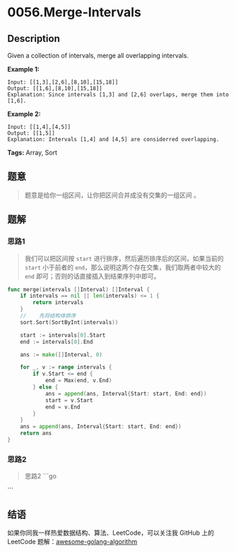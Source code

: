 # 0056.Merge-Intervals

## Description

Given a collection of intervals, merge all overlapping intervals.

**Example 1:**

```text
Input: [[1,3],[2,6],[8,10],[15,18]]
Output: [[1,6],[8,10],[15,18]]
Explanation: Since intervals [1,3] and [2,6] overlaps, merge them into [1,6].
```

**Example 2:**

```text
Input: [[1,4],[4,5]]
Output: [[1,5]]
Explanation: Intervals [1,4] and [4,5] are considerred overlapping.
```

**Tags:** Array, Sort

## 题意

> 题意是给你一组区间，让你把区间合并成没有交集的一组区间 。

## 题解

### 思路1

> 我们可以把区间按 `start` 进行排序，然后遍历排序后的区间，如果当前的 `start` 小于前者的 `end`，那么说明这两个存在交集，我们取两者中较大的 `end` 即可；否则的话直接插入到结果序列中即可。

```go
func merge(intervals []Interval) []Interval {
    if intervals == nil || len(intervals) <= 1 {
        return intervals
    }
    //    先将结构体排序
    sort.Sort(SortByInt(intervals))

    start := intervals[0].Start
    end := intervals[0].End

    ans := make([]Interval, 0)

    for _, v := range intervals {
        if v.Start <= end {
            end = Max(end, v.End)
        } else {
            ans = append(ans, Interval{Start: start, End: end})
            start = v.Start
            end = v.End
        }
    }
    ans = append(ans, Interval{Start: start, End: end})
    return ans
}
```

### 思路2

> 思路2 \`\`\`go

\`\`\`

## 结语

如果你同我一样热爱数据结构、算法、LeetCode，可以关注我 GitHub 上的 LeetCode 题解：[awesome-golang-algorithm](https://github.com/kylesliu/awesome-golang-algorithm)

